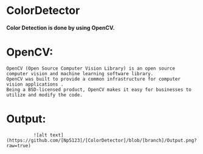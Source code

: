 # ColorDetector

#### Color Detection is done by using OpenCV.


# OpenCV:
    OpenCV (Open Source Computer Vision Library) is an open source computer vision and machine learning software library. 
    OpenCV was built to provide a common infrastructure for computer vision applications .     
    Being a BSD-licensed product, OpenCV makes it easy for businesses to utilize and modify the code.
    
    
# Output:
              ![alt text](https://github.com/[Np5123]/[ColorDetector]/blob/[branch]/Output.png?raw=true)
